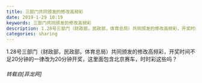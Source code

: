 ```yaml
---
title: 三部门共同颁发的修改高频彩
date: 2019-1-29 10:19
keywords: 三部门共同颁发的修改高频彩
description: 1.28号三部门（财政部，民政部，体育总局）共同颁发的修改高频彩，开奖时间不足20分钟的一律改为20分钟开奖，这里面包含北京赛车，时时彩这些吗？
categories: sharing
---
```

<td class="t_f" id="postmessage_2838382">

1.28号三部门（财政部，民政部，体育总局）共同颁发的修改高频彩，开奖时间不足20分钟的一律改为20分钟开奖，这里面包含北京赛车，时时彩这些吗？</td>
###### 转载自[菲龙网]